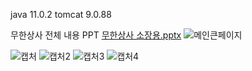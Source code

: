 java 11.0.2
tomcat 9.0.88

무한상사 전체 내용 PPT
[무한상사 소장용.pptx](https://github.com/user-attachments/files/15755299/default.pptx)
![메인큰페이지](https://github.com/min2mini/muhan/assets/159765032/2e1a9d79-a2a0-4301-9488-e3fa0eb2699b)

![캡처](https://github.com/min2mini/muhan/assets/159765032/e3985cc4-8dcf-4d8c-818e-7dee24a2edf9)
![캡처2](https://github.com/min2mini/muhan/assets/159765032/077f9653-5004-4832-a435-b8338d09574d)
![캡처3](https://github.com/min2mini/muhan/assets/159765032/217354a9-dcde-433e-8e49-6d3a14a82799)
![캡처4](https://github.com/min2mini/muhan/assets/159765032/f8d26253-e894-447b-8405-773ef6265a2e)
